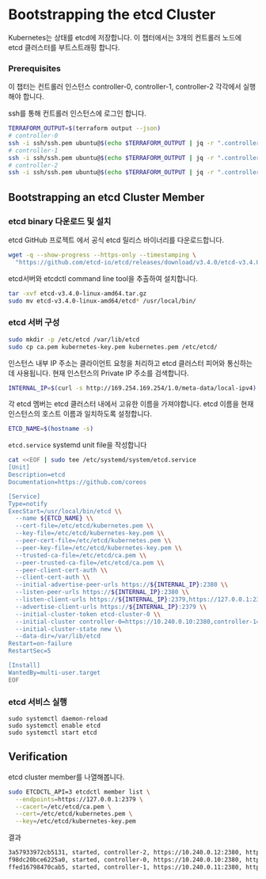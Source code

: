 # **Bootstrapping the etcd Cluster**

Kubernetes는 상태를 etcd에 저장합니다. 이 챕터에서는 3개의 컨트롤러 노드에 etcd 클러스터를 부트스트래핑 합니다.

### **Prerequisites**

이 챕터는 컨트롤러 인스턴스 controller-0, controller-1, controller-2 각각에서 실행해야 합니다.

ssh를 통해 컨트롤러 인스턴스에 로그인 합니다.

```bash
TERRAFORM_OUTPUT=$(terraform output --json)
# controller-0
ssh -i ssh/ssh.pem ubuntu@$(echo $TERRAFORM_OUTPUT | jq -r ".controller_public_ips.value[0]")
# controller-1
ssh -i ssh/ssh.pem ubuntu@$(echo $TERRAFORM_OUTPUT | jq -r ".controller_public_ips.value[1]")
# controller-2
ssh -i ssh/ssh.pem ubuntu@$(echo $TERRAFORM_OUTPUT | jq -r ".controller_public_ips.value[2]")
```

## **Bootstrapping an etcd Cluster Member**

### **etcd binary 다운로드 및 설치**

etcd GitHub 프로젝트 에서 공식 etcd 릴리스 바이너리를 다운로드합니다.

```bash
wget -q --show-progress --https-only --timestamping \
  "https://github.com/etcd-io/etcd/releases/download/v3.4.0/etcd-v3.4.0-linux-amd64.tar.gz"
```

etcd서버와 etcdctl command line tool을 추출하여 설치합니다.

```bash
tar -xvf etcd-v3.4.0-linux-amd64.tar.gz
sudo mv etcd-v3.4.0-linux-amd64/etcd* /usr/local/bin/
```

### **etcd 서버 구성**

```bash
sudo mkdir -p /etc/etcd /var/lib/etcd
sudo cp ca.pem kubernetes-key.pem kubernetes.pem /etc/etcd/
```

인스턴스 내부 IP 주소는 클라이언트 요청을 처리하고 etcd 클러스터 피어와 통신하는 데 사용됩니다. 현재 인스턴스의 Private IP 주소를 검색합니다.

```bash
INTERNAL_IP=$(curl -s http://169.254.169.254/1.0/meta-data/local-ipv4)
```

각 etcd 멤버는 etcd 클러스터 내에서 고유한 이름을 가져야합니다. etcd 이름을 현재 인스턴스의 호스트 이름과 일치하도록 설정합니다.

```bash
ETCD_NAME=$(hostname -s)
```

`etcd.service` systemd unit file을 작성합니다

```bash
cat <<EOF | sudo tee /etc/systemd/system/etcd.service
[Unit]
Description=etcd
Documentation=https://github.com/coreos

[Service]
Type=notify
ExecStart=/usr/local/bin/etcd \\
  --name ${ETCD_NAME} \\
  --cert-file=/etc/etcd/kubernetes.pem \\
  --key-file=/etc/etcd/kubernetes-key.pem \\
  --peer-cert-file=/etc/etcd/kubernetes.pem \\
  --peer-key-file=/etc/etcd/kubernetes-key.pem \\
  --trusted-ca-file=/etc/etcd/ca.pem \\
  --peer-trusted-ca-file=/etc/etcd/ca.pem \\
  --peer-client-cert-auth \\
  --client-cert-auth \\
  --initial-advertise-peer-urls https://${INTERNAL_IP}:2380 \\
  --listen-peer-urls https://${INTERNAL_IP}:2380 \\
  --listen-client-urls https://${INTERNAL_IP}:2379,https://127.0.0.1:2379 \\
  --advertise-client-urls https://${INTERNAL_IP}:2379 \\
  --initial-cluster-token etcd-cluster-0 \\
  --initial-cluster controller-0=https://10.240.0.10:2380,controller-1=https://10.240.0.11:2380,controller-2=https://10.240.0.12:2380 \\
  --initial-cluster-state new \\
  --data-dir=/var/lib/etcd
Restart=on-failure
RestartSec=5

[Install]
WantedBy=multi-user.target
EOF
```

### **etcd 서비스 실행**

```
sudo systemctl daemon-reload
sudo systemctl enable etcd
sudo systemctl start etcd
```

## **Verification**

etcd cluster member를 나열해봅니다.

```bash
sudo ETCDCTL_API=3 etcdctl member list \
  --endpoints=https://127.0.0.1:2379 \
  --cacert=/etc/etcd/ca.pem \
  --cert=/etc/etcd/kubernetes.pem \
  --key=/etc/etcd/kubernetes-key.pem
```

결과

```bash
3a57933972cb5131, started, controller-2, https://10.240.0.12:2380, https://10.240.0.12:2379
f98dc20bce6225a0, started, controller-0, https://10.240.0.10:2380, https://10.240.0.10:2379
ffed16798470cab5, started, controller-1, https://10.240.0.11:2380, https://10.240.0.11:2379
```
